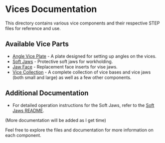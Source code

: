 # Vices Documentation

This directory contains various vice components and their respective STEP files for reference and use.

## Available Vice Parts
- [Angle Vice Plate](Angle%20Vice%20Plate/) - A plate designed for setting up angles on the vices.
- [Soft Jaws](Soft-Jaws/) - Protective soft jaws for workholding.
- [Jaw Face](jaw-faces/) - Replacement face inserts for vise jaws.
- [Vice Collection](vice-collection/) - A complete collection of vice bases and vice jaws (both small and large) as well as a few other components.

## Additional Documentation

- For detailed operation instructions for the Soft Jaws, refer to the [Soft Jaws README](Soft-Jaws/README.md).

(More documentation will be added as I get time)

Feel free to explore the files and documentation for more information on each component.
